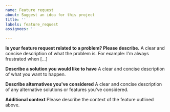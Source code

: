 ```yaml
---
name: Feature request
about: Suggest an idea for this project
title: ''
labels: feature_request
assignees: ''

---
```


**Is your feature request related to a problem? Please describe.**
A clear and concise description of what the problem is. For example: I'm always frustrated when [...]

**Describe a solution you would like to have**
A clear and concise description of what you want to happen.

**Describe alternatives you've considered**
A clear and concise description of any alternative solutions or features you've considered.

**Additional context**
Please describe the context of the feature outlined above.

